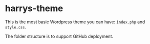 # harrys-theme

This is the most basic Wordpress theme you can have: `index.php` and `style.css`.

The folder structure is to support GitHub deployment.
